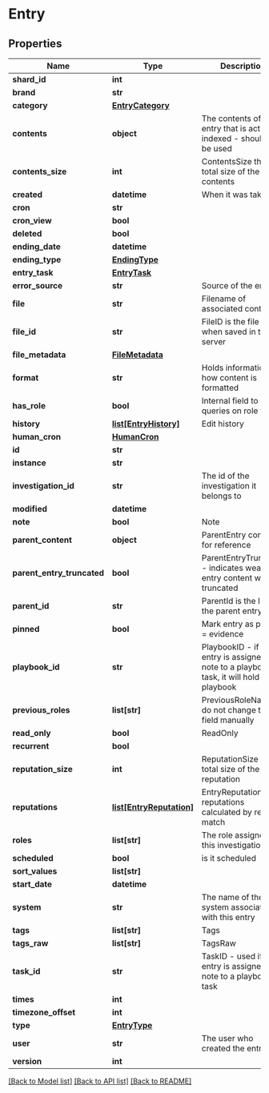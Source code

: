 # Entry

## Properties
Name | Type | Description | Notes
------------ | ------------- | ------------- | -------------
**shard_id** | **int** |  | [optional] 
**brand** | **str** |  | [optional] 
**category** | [**EntryCategory**](EntryCategory.md) |  | [optional] 
**contents** | **object** | The contents of the entry that is actually indexed - should not be used | [optional] 
**contents_size** | **int** | ContentsSize the total size of the contents | [optional] 
**created** | **datetime** | When it was taken | [optional] 
**cron** | **str** |  | [optional] 
**cron_view** | **bool** |  | [optional] 
**deleted** | **bool** |  | [optional] 
**ending_date** | **datetime** |  | [optional] 
**ending_type** | [**EndingType**](EndingType.md) |  | [optional] 
**entry_task** | [**EntryTask**](EntryTask.md) |  | [optional] 
**error_source** | **str** | Source of the error | [optional] 
**file** | **str** | Filename of associated content | [optional] 
**file_id** | **str** | FileID is the file name when saved in the server | [optional] 
**file_metadata** | [**FileMetadata**](FileMetadata.md) |  | [optional] 
**format** | **str** | Holds information on how content is formatted | [optional] 
**has_role** | **bool** | Internal field to make queries on role faster | [optional] 
**history** | [**list[EntryHistory]**](EntryHistory.md) | Edit history | [optional] 
**human_cron** | [**HumanCron**](HumanCron.md) |  | [optional] 
**id** | **str** |  | [optional] 
**instance** | **str** |  | [optional] 
**investigation_id** | **str** | The id of the investigation it belongs to | [optional] 
**modified** | **datetime** |  | [optional] 
**note** | **bool** | Note | [optional] 
**parent_content** | **object** | ParentEntry content - for reference | [optional] 
**parent_entry_truncated** | **bool** | ParentEntryTruncated - indicates weather entry content was truncated | [optional] 
**parent_id** | **str** | ParentId is the ID of the parent entry | [optional] 
**pinned** | **bool** | Mark entry as pinned &#x3D; evidence | [optional] 
**playbook_id** | **str** | PlaybookID - if the entry is assigned as note to a playbook task, it will hold the playbook | [optional] 
**previous_roles** | **list[str]** | PreviousRoleName - do not change this field manually | [optional] 
**read_only** | **bool** | ReadOnly | [optional] 
**recurrent** | **bool** |  | [optional] 
**reputation_size** | **int** | ReputationSize the total size of the reputation | [optional] 
**reputations** | [**list[EntryReputation]**](EntryReputation.md) | EntryReputations the reputations calculated by regex match | [optional] 
**roles** | **list[str]** | The role assigned to this investigation | [optional] 
**scheduled** | **bool** | is it scheduled | [optional] 
**sort_values** | **list[str]** |  | [optional] 
**start_date** | **datetime** |  | [optional] 
**system** | **str** | The name of the system associated with this entry | [optional] 
**tags** | **list[str]** | Tags | [optional] 
**tags_raw** | **list[str]** | TagsRaw | [optional] 
**task_id** | **str** | TaskID - used if the entry is assigned as note to a playbook task | [optional] 
**times** | **int** |  | [optional] 
**timezone_offset** | **int** |  | [optional] 
**type** | [**EntryType**](EntryType.md) |  | [optional] 
**user** | **str** | The user who created  the entry | [optional] 
**version** | **int** |  | [optional] 

[[Back to Model list]](README.md#documentation-for-models) [[Back to API list]](README.md#documentation-for-api-endpoints) [[Back to README]](README.md)


